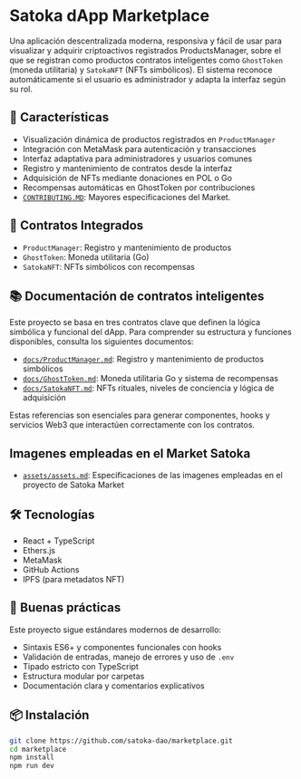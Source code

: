 # Satoka dApp Marketplace

Una aplicación descentralizada moderna, responsiva y fácil de usar para visualizar y adquirir criptoactivos registrados ProductsManager, sobre el que se registran como productos contratos inteligentes como `GhostToken` (moneda utilitaria) y `SatokaNFT` (NFTs simbólicos). El sistema reconoce automáticamente si el usuario es administrador y adapta la interfaz según su rol.

## 🚀 Características

- Visualización dinámica de productos registrados en `ProductManager`
- Integración con MetaMask para autenticación y transacciones
- Interfaz adaptativa para administradores y usuarios comunes
- Registro y mantenimiento de contratos desde la interfaz
- Adquisición de NFTs mediante donaciones en POL o Go
- Recompensas automáticas en GhostToken por contribuciones
- [`CONTRIBUTING.MD`](/Contributing.md): Mayores especificaciones del Market.

## 🧱 Contratos Integrados

- `ProductManager`: Registro y mantenimiento de productos
- `GhostToken`: Moneda utilitaria (Go)
- `SatokaNFT`: NFTs simbólicos con recompensas

## 📚 Documentación de contratos inteligentes

Este proyecto se basa en tres contratos clave que definen la lógica simbólica y funcional del dApp. Para comprender su estructura y funciones disponibles, consulta los siguientes documentos:

- [`docs/ProductManager.md`](docs/ProductManager.md): Registro y mantenimiento de productos simbólicos
- [`docs/GhostToken.md`](docs/GhostToken.md): Moneda utilitaria Go y sistema de recompensas
- [`docs/SatokaNFT.md`](docs/SatokaNFT.md): NFTs rituales, niveles de conciencia y lógica de adquisición

Estas referencias son esenciales para generar componentes, hooks y servicios Web3 que interactúen correctamente con los contratos.

## Imagenes empleadas en el Market Satoka

- [`assets/assets.md`](assets/assets.md): Especificaciones de las imagenes empleadas en el proyecto de Satoka Market

## 🛠️ Tecnologías

- React + TypeScript
- Ethers.js
- MetaMask
- GitHub Actions
- IPFS (para metadatos NFT)

## 🧠 Buenas prácticas

Este proyecto sigue estándares modernos de desarrollo:

- Sintaxis ES6+ y componentes funcionales con hooks
- Validación de entradas, manejo de errores y uso de `.env`
- Tipado estricto con TypeScript
- Estructura modular por carpetas
- Documentación clara y comentarios explicativos

## 📦 Instalación

```bash
git clone https://github.com/satoka-dao/marketplace.git
cd marketplace
npm install
npm run dev
